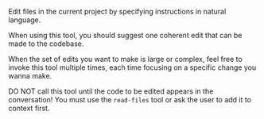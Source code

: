 Edit files in the current project by specifying instructions in natural language.

When using this tool, you should suggest one coherent edit that can be made to the codebase.

When the set of edits you want to make is large or complex, feel free to invoke this tool multiple times, each time focusing on a specific change you wanna make.

DO NOT call this tool until the code to be edited appears in the conversation! You must use the `read-files` tool or ask the user to add it to context first.
